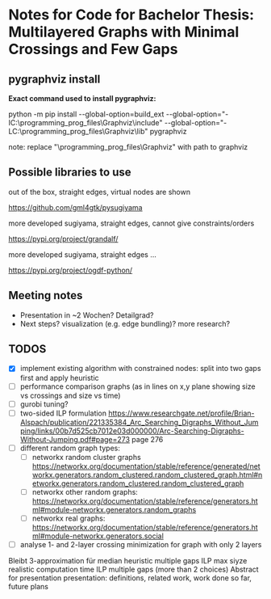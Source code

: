 # Notes for Code for Bachelor Thesis: Multilayered Graphs with Minimal Crossings and Few Gaps

## pygraphviz install

__Exact command used to install pygraphviz:__

python -m pip install --global-option=build_ext --global-option="-IC:\programming_prog_files\Graphviz\include" --global-option="-LC:\programming_prog_files\Graphviz\lib" pygraphviz

note: replace "\programming_prog_files\Graphviz" with path to graphviz


## Possible libraries to use

out of the box, straight edges, virtual nodes are shown

https://github.com/gml4gtk/pysugiyama

more developed sugiyama, straight edges, cannot give constraints/orders

https://pypi.org/project/grandalf/

 more developed sugiyama, straight edges ...

https://pypi.org/project/ogdf-python/


## Meeting notes

- Presentation in ~2 Wochen? Detailgrad?
- Next steps? visualization (e.g. edge bundling)? more research?

## TODOS

- [x] implement existing algorithm with constrained nodes: split into two gaps first and apply heuristic
- [ ] performance comparison graphs (as in lines on x,y plane showing size vs crossings and size vs time)
- [ ] gurobi tuning?
- [ ] two-sided ILP formulation
  https://www.researchgate.net/profile/Brian-Alspach/publication/221335384_Arc_Searching_Digraphs_Without_Jumping/links/00b7d525cb7012e03d000000/Arc-Searching-Digraphs-Without-Jumping.pdf#page=273
  page 276
- [ ] different random graph types:
  - [ ] networkx random cluster graphs https://networkx.org/documentation/stable/reference/generated/networkx.generators.random_clustered.random_clustered_graph.html#networkx.generators.random_clustered.random_clustered_graph
  - [ ] networkx other random graphs: https://networkx.org/documentation/stable/reference/generators.html#module-networkx.generators.random_graphs
  - [ ] networkx real graphs: https://networkx.org/documentation/stable/reference/generators.html#module-networkx.generators.social
- [ ] analyse 1- and 2-layer crossing minimization for graph with only 2 layers

Bleibt 3-approximation für median heuristic
multiple gaps
ILP max siyze realistic computation time
ILP multiple gaps (more than 2 choices)
Abstract for presentation
presentation: definitions, related work, work done so far, future plans